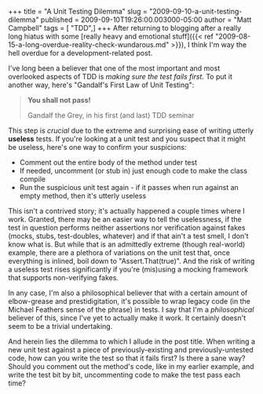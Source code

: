 +++
title = "A Unit Testing Dilemma"
slug = "2009-09-10-a-unit-testing-dilemma"
published = 2009-09-10T19:26:00.003000-05:00
author = "Matt Campbell"
tags = [ "TDD",]
+++
After returning to blogging after a really long hiatus with some [really
heavy and emotional
stuff]({{< ref "2009-08-15-a-long-overdue-reality-check-wundarous.md" >}}),
I think I'm way the hell overdue for a development-related post.  
  
I've long been a believer that one of the most important and most
overlooked aspects of TDD is *making sure the test fails first*. To put
it another way, here's "Gandalf's First Law of Unit Testing":  

> **You shall not pass!**
>
> Gandalf the Grey, in his first (and last) TDD seminar

  
  
This step is *crucial* due to the extreme and surprising ease of writing
utterly **useless** tests. If you're looking at a unit test and you
suspect that it might be useless, here's one way to confirm your
suspicions:  

-   Comment out the entire body of the method under test
-   If needed, uncomment (or stub in) just enough code to make the class
    compile
-   Run the suspicious unit test again - if it passes when run against
    an empty method, then it's utterly useless

  
This isn't a contrived story; it's actually happened a couple times
where I work. Granted, there may be an easier way to tell the
uselessness, if the test in question performs neither assertions nor
verification against fakes (mocks, stubs, test-doubles, whatever) and if
that ain't a test smell, I don't know what is. But while that is an
admittedly extreme (though real-world) example, there are a plethora of
variations on the unit test that, once everything is inlined, boil down
to "Assert.That(true)". And the risk of writing a useless test rises
significantly if you're (mis)using a mocking framework that supports
non-verifying fakes.  
  
In any case, I'm also a philosophical believer that with a certain
amount of elbow-grease and prestidigitation, it's possible to wrap
legacy code (in the Michael Feathers sense of the phrase) in tests. I
say that I'm a *philosophical* believer of this, since I've yet to
actually make it work. It certainly doesn't seem to be a trivial
undertaking.  
  
And herein lies the dilemma to which I allude in the post title. When
writing a new unit test against a piece of previously-existing and
previously-untested code, how can you write the test so that it fails
first? Is there a sane way? Should you comment out the method's code,
like in my earlier example, and write the test bit by bit, uncommenting
code to make the test pass each time?
